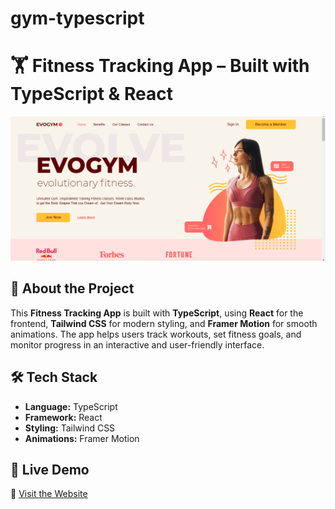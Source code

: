 # gym-typescript

# 🏋️ Fitness Tracking App – Built with TypeScript & React

![Project Preview](./src/assets/fitness%20app%20pic.png)

## 🌟 About the Project  
This **Fitness Tracking App** is built with **TypeScript**, using **React** for the frontend, **Tailwind CSS** for modern styling, and **Framer Motion** for smooth animations. The app helps users track workouts, set fitness goals, and monitor progress in an interactive and user-friendly interface.

## 🛠️ Tech Stack  
- **Language:** TypeScript  
- **Framework:** React  
- **Styling:** Tailwind CSS  
- **Animations:** Framer Motion  

## 🚀 Live Demo  
🔗 [Visit the Website](https://your-fitness-app.com)





